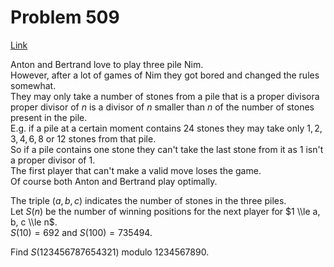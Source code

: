 # Problem 509

[Link](https://projecteuler.net/problem=509)

Anton and Bertrand love to play three pile Nim.  
However, after a lot of games of Nim they got bored and changed the rules somewhat.  
They may only take a number of stones from a pile that is a proper divisora proper divisor of $n$ is a divisor of $n$ smaller than $n$ of the number of stones present in the pile.  
E.g. if a pile at a certain moment contains $24$ stones they may take only $1,2,3,4,6,8$ or $12$ stones from that pile.  
So if a pile contains one stone they can't take the last stone from it as $1$ isn't a proper divisor of $1$.  
The first player that can't make a valid move loses the game.  
Of course both Anton and Bertrand play optimally.

The triple $(a, b, c)$ indicates the number of stones in the three piles.  
Let $S(n)$ be the number of winning positions for the next player for $1 \\le a, b, c \\le n$.  
$S(10) = 692$ and $S(100) = 735494$.

Find $S(123456787654321)$ modulo $1234567890$.